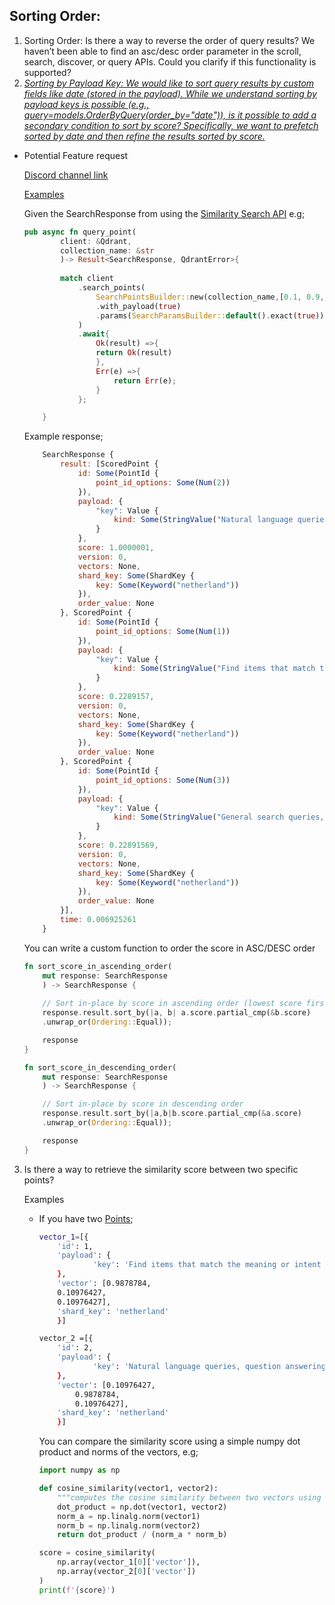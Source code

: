 ## Sorting Order:

1.    Sorting Order: Is there a way to reverse the order of query results? We haven’t been able to find an asc/desc order parameter in the scroll, search, discover, or query APIs. Could you clarify if this functionality is supported?
2.    <i><ins>Sorting by Payload Key: We would like to sort query results by custom fields like date (stored in the payload). While we understand sorting by payload keys is possible (e.g., query=models.OrderByQuery(order_by="date")), is it possible to add a secondary condition to sort by score? Specifically, we want to prefetch sorted by date and then refine the results sorted by score.</ins></i>
-   Potential Feature request


    [Discord channel link](https://discord.com/channels/907569970500743200/1193336069987516476/1286871212601114758)

    [Examples](src/util.rs)

    Given the SearchResponse from using the [Similarity Search API](https://qdrant.tech/documentation/concepts/search/#search-api) e.g;

    ```rust
    pub async fn query_point(
            client: &Qdrant,
            collection_name: &str
            )-> Result<SearchResponse, QdrantError>{
            
            match client
                .search_points(
                    SearchPointsBuilder::new(collection_name,[0.1, 0.9, 0.1],3)
                    .with_payload(true)
                    .params(SearchParamsBuilder::default().exact(true))
                )
                .await{
                    Ok(result) =>{
                    return Ok(result)
                    },
                    Err(e) =>{
                        return Err(e);
                    }
                };

        }
    ````
    Example response;

    ```javascript
        SearchResponse {
            result: [ScoredPoint {
                id: Some(PointId {
                    point_id_options: Some(Num(2))
                }),
                payload: {
                    "key": Value {
                        kind: Some(StringValue("Natural language queries, question answering"))
                    }
                },
                score: 1.0000001,
                version: 0,
                vectors: None,
                shard_key: Some(ShardKey {
                    key: Some(Keyword("netherland"))
                }),
                order_value: None
            }, ScoredPoint {
                id: Some(PointId {
                    point_id_options: Some(Num(1))
                }),
                payload: {
                    "key": Value {
                        kind: Some(StringValue("Find items that match the meaning or intent behind a query, using natural language processing"))
                    }
                },
                score: 0.2289157,
                version: 0,
                vectors: None,
                shard_key: Some(ShardKey {
                    key: Some(Keyword("netherland"))
                }),
                order_value: None
            }, ScoredPoint {
                id: Some(PointId {
                    point_id_options: Some(Num(3))
                }),
                payload: {
                    "key": Value {
                        kind: Some(StringValue("General search queries, finding specific information"))
                    }
                },
                score: 0.22891569,
                version: 0,
                vectors: None,
                shard_key: Some(ShardKey {
                    key: Some(Keyword("netherland"))
                }),
                order_value: None
            }],
            time: 0.006925261
        }
    ```

    You can write a custom function to order the score in ASC/DESC order

    ```rust
    fn sort_score_in_ascending_order(
        mut response: SearchResponse
        ) -> SearchResponse {
                
        // Sort in-place by score in ascending order (lowest score first)
        response.result.sort_by(|a, b| a.score.partial_cmp(&b.score)
        .unwrap_or(Ordering::Equal));

        response
    }

    fn sort_score_in_descending_order(
        mut response: SearchResponse
        ) -> SearchResponse {

        // Sort in-place by score in descending order
        response.result.sort_by(|a,b|b.score.partial_cmp(&a.score)
        .unwrap_or(Ordering::Equal));

        response
    }
    ``` 	

3.  Is there a way to retrieve the similarity score between two specific points?

    Examples
    - If you have two [Points](https://qdrant.tech/documentation/concepts/points/#point-ids);

        ```bash
        vector_1=[{
            'id': 1,
            'payload': {
                    'key': 'Find items that match the meaning or intent behind a query, using natural language processing'
            },
            'vector': [0.9878784,
            0.10976427,
            0.10976427],
            'shard_key': 'netherland'
            }]

        vector_2 =[{
            'id': 2,
            'payload': {
                    'key': 'Natural language queries, question answering'
            },
            'vector': [0.10976427,
                0.9878784,
                0.10976427],
            'shard_key': 'netherland'
            }]
        ```
        You can compare the similarity score using a simple numpy dot product and norms of the vectors, e.g;
        ```python
        import numpy as np

        def cosine_similarity(vector1, vector2):
            """computes the cosine similarity between two vectors using the dot product and norms of the vectors"""
            dot_product = np.dot(vector1, vector2)
            norm_a = np.linalg.norm(vector1)
            norm_b = np.linalg.norm(vector2)
            return dot_product / (norm_a * norm_b)

        score = cosine_similarity(
            np.array(vector_1[0]['vector']),
            np.array(vector_2[0]['vector'])
        )
        print(f'{score}')
        ```
